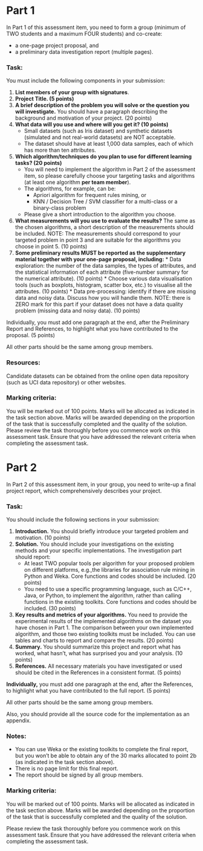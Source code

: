 # Part 1
In Part 1 of this assessment item, you need to form a group (minimum of TWO students and a maximum FOUR students) and co-create:

* a one-page project proposal, and
* a preliminary data investigation report (multiple pages).

### Task:
You must include the following components in your submission:

1. **List members of your group with signatures**.
2. **Project Title. (5 points)**
3. **A brief description of the problem you will solve or the question you will investigate.** You should have a paragraph describing the background and motivation of your project. (20 points)
4. **What data will you use and where will you get it? (10 points)**
   * Small datasets (such as Iris dataset) and synthetic datasets (simulated and not real-world datasets) are NOT acceptable.
   * The dataset should have at least 1,000 data samples, each of which has more than ten attributes.
5. **Which algorithm/techniques do you plan to use for different learning tasks? (20 points)**
   * You will need to implement the algorithm in Part 2 of the assessment item, so please carefully choose your targeting tasks and algorithms (at least one algorithm **per team member**).
   * The algorithms, for example, can be:
     * Apriori algorithm for frequent rules mining, or
     * KNN / Decision Tree / SVM classifier for a multi-class or a binary-class problem
   * Please give a short introduction to the algorithm you choose.
6. **What measurements will you use to evaluate the results?** The same as the chosen algorithms, a short description of the measurements should be included. NOTE: The measurements should correspond to your targeted problem in point 3 and are suitable for the algorithms you choose in point 5. (10 points)
7. **Some preliminary results MUST be reported as the supplementary material together with your one-page proposal, including:**
        * Data exploration: the number of the data samples, the types of attributes, and the statistical information of each attribute (five-number summary for the numerical attribute). (10 points)
        * Choose various data visualisation tools (such as boxplots, histogram, scatter box, etc.) to visualise all the attributes. (10 points)
        * Data pre-processing: identify if there are missing data and noisy data. Discuss how you will handle them. NOTE: there is ZERO mark for this part if your dataset does not have a data quality problem (missing data and noisy data). (10 points)

Individually, you must add one paragraph at the end, after the Preliminary Report and References, to highlight what 
you have contributed to the proposal. (5 points)

All other parts should be the same among group members.

### Resources:
Candidate datasets can be obtained from the online open data repository (such as UCI data repository) or other websites.

### Marking criteria:
You will be marked out of 100 points. Marks will be allocated as indicated in the task section above. Marks will be awarded depending on the proportion of the task that is successfully completed and the quality of the solution.
Please review the task thoroughly before you commence work on this assessment task. Ensure that you have addressed the relevant criteria when completing the assessment task.

# Part 2
In Part 2 of this assessment item, in your group, you need to write-up a final project report, which comprehensively describes your project.
### Task:
You should include the following sections in your submission:

1. **Introduction.** You should briefly introduce your targeted problem and motivation. (10 points)
2. **Solution.** You should include your investigations on the existing methods and your specific implementations. The investigation part should report:
    * At least TWO popular tools per algorithm for your proposed problem on different platforms, e.g.,the libraries for association rule mining in Python and Weka. Core functions and codes should be included. (20 points)
    * You need to use a specific programming language, such as C/C++, Java, or Python, to implement the algorithm, rather than calling functions in the existing toolkits. Core functions and codes should be included. (30 points)
3. **Key results and metrics of your algorithms.** You need to provide the experimental results of the implemented algorithms on the dataset you have chosen in Part 1. The comparison between your own implemented algorithm, and those two existing toolkits must be included. You can use tables and charts to report and compare the results. (20 points)
4. **Summary.** You should summarize this project and report what has worked, what hasn’t, what has surprised you and your analysis. (10 points)
5. **References.** All necessary materials you have investigated or used should be cited in the References in a consistent format. (5 points)

**Individually,** you must add one paragraph at the end, after the References, to highlight what you have contributed to the full report. (5 points)

All other parts should be the same among group members.
  
Also, you should provide all the source code for the implementation as an appendix.

### Notes:

* You can use Weka or the existing toolkits to complete the final report, but you won’t be able to obtain any of the 30 marks allocated to point 2b (as indicated in the task section above).
* There is no page limit for this final report.
* The report should be signed by all group members.

### Marking criteria:
You will be marked out of 100 points. Marks will be allocated as indicated in the task section above. Marks will be awarded depending on the proportion of the task that is successfully completed and the quality of the solution.

Please review the task thoroughly before you commence work on this assessment task. Ensure that you have addressed the relevant criteria when completing the assessment task.
